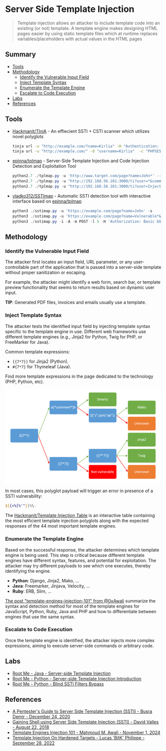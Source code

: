 # Server Side Template Injection

> Template injection allows an attacker to include template code into an existing (or not) template. A template engine makes designing HTML pages easier by using static template files which at runtime replaces variables/placeholders with actual values in the HTML pages


## Summary

- [Tools](#tools)
- [Methodology](#methodology)
    - [Identify the Vulnerable Input Field](#identify-the-vulnerable-input-field)
    - [Inject Template Syntax](#inject-template-syntax)
    - [Enumerate the Template Engine](#enumerate-the-template-engine)
    - [Escalate to Code Execution](#escalate-to-code-execution)
- [Labs](#labs)
- [References](#references)


## Tools

* [Hackmanit/TInjA](https://github.com/Hackmanit/TInjA) - An effiecient SSTI + CSTI scanner which utilizes novel polyglots
  ```bash
  tinja url -u "http://example.com/?name=Kirlia" -H "Authentication: Bearer ey..."
  tinja url -u "http://example.com/" -d "username=Kirlia"  -c "PHPSESSID=ABC123..."
  ```

* [epinna/tplmap](https://github.com/epinna/tplmap) - Server-Side Template Injection and Code Injection Detection and Exploitation Tool
  ```powershell
  python2.7 ./tplmap.py -u 'http://www.target.com/page?name=John*' --os-shell
  python2.7 ./tplmap.py -u "http://192.168.56.101:3000/ti?user=*&comment=supercomment&link"
  python2.7 ./tplmap.py -u "http://192.168.56.101:3000/ti?user=InjectHere*&comment=A&link" --level 5 -e jade
  ```

* [vladko312/SSTImap](https://github.com/vladko312/SSTImap) - Automatic SSTI detection tool with interactive interface based on [epinna/tplmap](https://github.com/epinna/tplmap)
  ```powershell
  python3 ./sstimap.py -u 'https://example.com/page?name=John' -s
  python3 ./sstimap.py -u 'https://example.com/page?name=Vulnerable*&message=My_message' -l 5 -e jade
  python3 ./sstimap.py -i -A -m POST -l 5 -H 'Authorization: Basic bG9naW46c2VjcmV0X3Bhc3N3b3Jk'
  ```


## Methodology

### Identify the Vulnerable Input Field

The attacker first locates an input field, URL parameter, or any user-controllable part of the application that is passed into a server-side template without proper sanitization or escaping. 

For example, the attacker might identify a web form, search bar, or template preview functionality that seems to return results based on dynamic user input.

**TIP**: Generated PDF files, invoices and emails usually use a template. 


### Inject Template Syntax

The attacker tests the identified input field by injecting template syntax specific to the template engine in use. Different web frameworks use different template engines (e.g., Jinja2 for Python, Twig for PHP, or FreeMarker for Java). 

Common template expressions:

* `{{7*7}}` for Jinja2 (Python).
* `#{7*7}` for Thymeleaf (Java).

Find more template expressions in the page dedicated to the technology (PHP, Python, etc).

![SSTI cheatsheet workflow](https://github.com/khulnasoft/Resources/blob/master/Server%20Side%20Template%20Injection/Images/serverside.png?raw=true)

In most cases, this polyglot payload will trigger an error in presence of a SSTI vulnerability:

```ps1
${{<%[%'"}}%\.
```

The [Hackmanit/Template Injection Table](https://github.com/Hackmanit/template-injection-table) is an interactive table containing the most efficient template injection polyglots along with the expected responses of the 44 most important template engines.


### Enumerate the Template Engine

Based on the successful response, the attacker determines which template engine is being used. This step is critical because different template engines have different syntax, features, and potential for exploitation. The attacker may try different payloads to see which one executes, thereby identifying the engine.

* **Python**: Django, Jinja2, Mako, ...
* **Java**: Freemarker, Jinjava, Velocity, ...
* **Ruby**: ERB, Slim, ...

[The post "template-engines-injection-101" from @0xAwali](https://medium.com/@0xAwali/template-engines-injection-101-4f2fe59e5756) summarize the syntax and detection method for most of the template engines for JavaScript, Python, Ruby, Java and PHP and how to differentiate between engines that use the same syntax.


### Escalate to Code Execution

Once the template engine is identified, the attacker injects more complex expressions, aiming to execute server-side commands or arbitrary code. 


## Labs

* [Root Me - Java - Server-side Template Injection](https://www.root-me.org/en/Challenges/Web-Server/Java-Server-side-Template-Injection)
* [Root Me - Python - Server-side Template Injection Introduction](https://www.root-me.org/en/Challenges/Web-Server/Python-Server-side-Template-Injection-Introduction)
* [Root Me - Python - Blind SSTI Filters Bypass](https://www.root-me.org/en/Challenges/Web-Server/Python-Blind-SSTI-Filters-Bypass)


## References

- [A Pentester's Guide to Server Side Template Injection (SSTI) - Busra Demir - December 24, 2020](https://www.cobalt.io/blog/a-pentesters-guide-to-server-side-template-injection-ssti)
- [Gaining Shell using Server Side Template Injection (SSTI) - David Valles - August 22, 2018](https://medium.com/@david.valles/gaining-shell-using-server-side-template-injection-ssti-81e29bb8e0f9)
- [Template Engines Injection 101 - Mahmoud M. Awali - November 1, 2024](https://medium.com/@0xAwali/template-engines-injection-101-4f2fe59e5756)
- [Template Injection On Hardened Targets - Lucas 'BitK' Philippe - September 28, 2022](https://youtu.be/M0b_KA0OMFw)